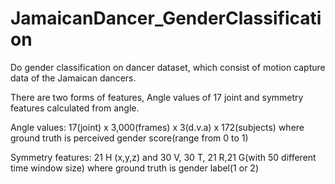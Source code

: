 # JamaicanDancer_GenderClassification
Do gender classification on dancer dataset, which consist of motion capture data of the Jamaican dancers.

There are two forms of features, Angle values of 17 joint and symmetry features calculated
from angle.

Angle values:
17(joint) x 3,000(frames) x 3(d.v.a) x 172(subjects)
where ground truth is perceived gender score(range from 0 to 1)

Symmetry features:
21 H (x,y,z) and 30 V, 30 T, 21 R,21 G(with 50 different time window size)
where ground truth is gender label(1 or 2)

